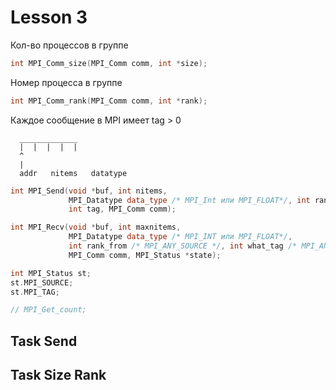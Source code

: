 # Lesson 3

Кол-во процессов в группе
```C++
int MPI_Comm_size(MPI_Comm comm, int *size); 
```

Номер процесса в группе
```C++ 
int MPI_Comm_rank(MPI_Comm comm, int *rank);  
```

Каждое сообщение в MPI имеет tag > 0
```
  _____________
  |  |  |  |  |
  ^
  |
  addr   nitems   datatype
```

```C++
int MPI_Send(void *buf, int nitems,
             MPI_Datatype data_type /* MPI_Int или MPI_FLOAT*/, int rank_to,
             int tag, MPI_Comm comm);

int MPI_Recv(void *buf, int maxnitems,
             MPI_Datatype data_type /* MPI_INT или MPI_FLOAT*/,
             int rank_from /* MPI_ANY_SOURCE */, int what_tag /* MPI_ANY_TAG */,
             MPI_Comm comm, MPI_Status *state);

```

```C++
int MPI_Status st;
st.MPI_SOURCE;
st.MPI_TAG;

// MPI_Get_count;
```

## Task Send

## Task Size Rank